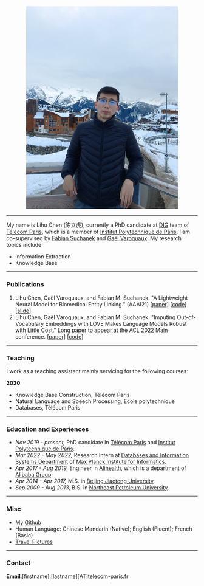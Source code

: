 
<div align=center>
<img src="/assets/img/avtar.jpg" width="400px" />
</div>

___

My name is Lihu Chen (陈立虎), currently a PhD candidate at [DIG](https://dig.telecom-paris.fr/blog/) team of [Télécom Paris](https://www.telecom-paris.fr/en/home), which is a member of [Institut Polytechnique de Paris](https://www.ip-paris.fr/en).
I am co-supervised by [Fabian Suchanek](https://suchanek.name/) and [Gaël Varoquaux](http://gael-varoquaux.info/). My research topics include 

* Information Extraction 
* Knowledge Base

___

### Publications

1. Lihu Chen, Gaël Varoquaux, and Fabian M. Suchanek. "A Lightweight Neural Model for Biomedical Entity Linking." (AAAI21) [[paper]](https://arxiv.org/pdf/2012.08844.pdf) [[code]](https://github.com/tigerchen52/Biomedical-Entity-Linking) [[slide]](https://drive.google.com/file/d/19mS1RpxLeJYWt5RgYPq0-mi3LOCJf0To/view?usp=sharing)
2. Lihu Chen, Gaël Varoquaux, and Fabian M. Suchanek. "Imputing Out-of-Vocabulary Embeddings with LOVE Makes Language Models Robust with Little Cost." Long paper to appear at the ACL 2022 Main conference. [[paper]](https://arxiv.org/pdf/2203.07860.pdf) [[code]](https://github.com/tigerchen52/LOVE)

___

### Teaching
I work as a teaching assistant mainly servicing for the following courses:

**2020**
* Knowledge Base Construction, Télécom Paris 
* Natural Language and Speech Processing, Ecole polytechnique
* Databases, Télécom Paris 

___

### Education and Experiences
* *Nov 2019 - present,* PhD candidate in [Télécom Paris](https://www.telecom-paris.fr/en/home) and [Institut Polytechnique de Paris](https://www.ip-paris.fr/en).  
* *Mar 2022 - May 2022,* Research Intern at [Databases and Information Systems Department](https://www.mpi-inf.mpg.de/departments/databases-and-information-systems) of [Max Planck Institute for Informatics](https://www.mpi-inf.mpg.de/home/). 
* *Apr 2017 - Aug 2019,* Engineer in [Alihealth](https://www.alihealth.cn/), which is a department of [Alibaba Group](https://www.alibabagroup.com/en/global/home).  
* *Apr 2014 - Apr 2017,* M.S. in [Beijing Jiaotong University](http://en.bjtu.edu.cn/).
* *Sep 2009 - Aug 2013,* B.S. in [Northeast Petroleum University](http://www.nepu.edu.cn/index.htm#).

___

### Misc
* My [Github](https://github.com/tigerchen52) 
* Human Language: Chinese Mandarin (Native); English (Fluent); French (Basic)
* [Travel Pictures](https://chenlihu.com/2021-01-05-pictures/)

___

### Contact
**Email**:[firstname].[lastname][AT]telecom-paris.fr
